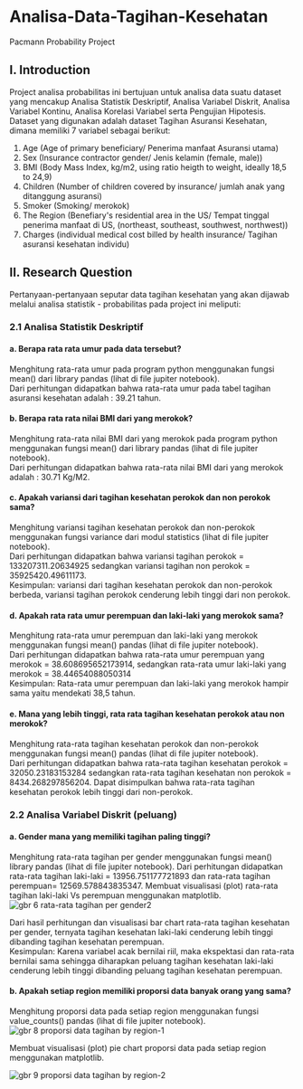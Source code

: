 # Analisa-Data-Tagihan-Kesehatan
Pacmann Probability Project 
## I. Introduction
Project analisa probabilitas ini bertujuan untuk analisa data suatu dataset yang mencakup Analisa Statistik Deskriptif, Analisa Variabel Diskrit, Analisa Variabel Kontinu, Analisa Korelasi Variabel serta Pengujian Hipotesis.
Dataset yang digunakan adalah dataset Tagihan Asuransi Kesehatan, dimana memiliki 7 variabel sebagai berikut:
1)	Age (Age of primary beneficiary/ Penerima manfaat Asuransi utama)
2)	Sex (Insurance contractor gender/ Jenis kelamin (female, male))
3)	BMI (Body Mass Index, kg/m2, using ratio heigth to weight, ideally 18,5 to 24,9)
4)	Children (Number of children covered by insurance/ jumlah anak yang ditanggung asuransi)
5)	Smoker (Smoking/ merokok)
6)	The Region (Benefiary's residential area in the US/ Tempat tinggal penerima manfaat di US, (northeast, southeast, southwest, northwest))
7)	Charges (individual medical cost billed by health insurance/ Tagihan asuransi kesehatan individu)
## II. Research Question
Pertanyaan-pertanyaan seputar data tagihan kesehatan  yang akan dijawab melalui analisa statistik - probabilitas pada project ini meliputi:
### 2.1 Analisa Statistik Deskriptif
#### a.   Berapa rata rata umur pada data tersebut?
Menghitung rata-rata umur pada program python menggunakan fungsi mean() dari library pandas (lihat di file jupiter notebook).  
Dari perhitungan didapatkan bahwa rata-rata umur pada tabel tagihan asuransi kesehatan adalah : 39.21 tahun.
#### b. Berapa rata rata nilai BMI dari yang merokok?
Menghitung rata-rata nilai BMI dari yang merokok pada program python menggunakan fungsi mean() dari library pandas (lihat di file jupiter notebook).  
Dari perhitungan didapatkan bahwa rata-rata nilai BMI dari yang merokok adalah : 30.71 Kg/M2.  
#### c.   Apakah variansi dari tagihan kesehatan perokok dan non perokok sama?
Menghitung variansi tagihan kesehatan perokok dan non-perokok menggunakan fungsi variance dari modul statistics (lihat di file jupiter notebook).  
Dari perhitungan didapatkan bahwa variansi tagihan perokok = 133207311.20634925 sedangkan variansi tagihan non perokok = 35925420.49611173.  
Kesimpulan: variansi dari tagihan kesehatan perokok dan non-perokok berbeda, variansi tagihan perokok cenderung lebih tinggi dari non perokok.  
#### d.   Apakah rata rata umur perempuan dan laki-laki yang merokok sama?
Menghitung rata-rata umur perempuan dan laki-laki yang merokok menggunakan fungsi mean() pandas (lihat di file jupiter notebook).  
Dari perhitungan didapatkan bahwa rata-rata umur perempuan yang merokok = 38.608695652173914, 
sedangkan rata-rata umur laki-laki yang merokok = 38.44654088050314  
Kesimpulan: Rata-rata umur perempuan dan laki-laki yang merokok hampir sama yaitu mendekati 38,5 tahun.
#### e. Mana yang lebih tinggi, rata rata tagihan kesehatan perokok atau non merokok?
Menghitung rata-rata tagihan kesehatan perokok dan non-perokok menggunakan fungsi mean() pandas (lihat di file jupiter notebook).  
Dari perhitungan didapatkan bahwa rata-rata tagihan kesehatan perokok =  32050.23183153284 
sedangkan rata-rata tagihan kesehatan non perokok = 8434.268297856204.
Dapat disimpulkan bahwa rata-rata tagihan kesehatan perokok lebih tinggi dari non-perokok.  
### 2.2 Analisa Variabel Diskrit (peluang)
#### a.   Gender mana yang memiliki tagihan paling tinggi?
Menghitung rata-rata tagihan per gender menggunakan fungsi mean() library pandas (lihat di file jupiter notebook).
Dari perhitungan didapatkan rata-rata tagihan laki-laki = 13956.751177721893 dan rata-rata tagihan perempuan= 12569.578843835347.
Membuat visualisasi (plot) rata-rata tagihan laki-laki Vs perempuan menggunakan matplotlib.  
![gbr 6 rata-rata tagihan per gender2](https://github.com/indra2878/Analisa-Data-Tagihan-Kesehatan/assets/129472057/a07b5160-47a8-41de-aaa6-2757e52c9167)  

Dari hasil perhitungan dan visualisasi bar chart rata-rata tagihan kesehatan per gender, ternyata tagihan kesehatan laki-laki cenderung lebih tinggi dibanding tagihan kesehatan perempuan.  
Kesimpulan: Karena variabel acak bernilai riil, maka ekspektasi dan rata-rata bernilai sama sehingga diharapkan peluang tagihan kesehatan laki-laki cenderung lebih tinggi dibanding peluang tagihan kesehatan perempuan.  
#### b.   Apakah setiap region memiliki proporsi data banyak orang yang sama?
Menghitung proporsi data pada setiap region menggunakan fungsi value_counts() pandas (lihat di file jupiter notebook).
![gbr 8 proporsi data tagihan by region-1](https://github.com/indra2878/Analisa-Data-Tagihan-Kesehatan/assets/129472057/b3f2155f-c1d6-439a-8962-b632c88e4bd5)  

Membuat visualisasi (plot) pie chart proporsi data pada setiap region menggunakan matplotlib.  

![gbr 9 proporsi data tagihan by region-2](https://github.com/indra2878/Analisa-Data-Tagihan-Kesehatan/assets/129472057/e449529d-4706-4537-b160-1e78fb63daed)




